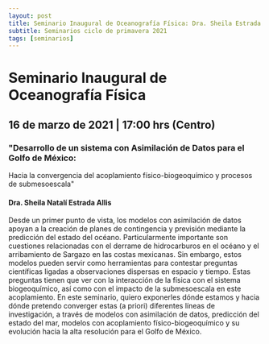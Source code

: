 ```yaml
---
layout: post
title: Seminario Inaugural de Oceanografía Física: Dra. Sheila Estrada
subtitle: Seminarios ciclo de primavera 2021
tags: [seminarios]
---
```


# Seminario Inaugural de Oceanografía Física

## 16 de marzo de 2021 | 17:00 hrs (Centro)

### "Desarrollo de un sistema con Asimilación de Datos para el Golfo de México: 
Hacia la convergencia del acoplamiento físico-biogeoquímico y procesos de submesoescala"

#### Dra. Sheila Natalí Estrada Allis
 
Desde un primer punto de vista, los modelos con asimilación de datos apoyan a la creación de planes de contingencia
 y previsión mediante la predicción del estado del océano. Particularmente importante son cuestiones 
relacionadas con el derrame de hidrocarburos en el océano y el arribamiento de Sargazo en las costas mexicanas. 
Sin embargo, estos modelos pueden servir como herramientas para contestar preguntas científicas 
ligadas a observaciones dispersas en espacio y tiempo. Estas preguntas tienen que ver con la interacción 
de la física con el sistema biogeoquímico, así como con el impacto de la submesoescala en este acoplamiento. 
En este seminario, quiero exponerles dónde estamos y hacia 
dónde pretendo converger estas (a priori) diferentes líneas de investigación, 
a través de modelos con asimilación de datos, predicción del estado del mar, modelos con acoplamiento 
físico-biogeoquímico y su evolución hacia la alta resolución para el Golfo de México. 

